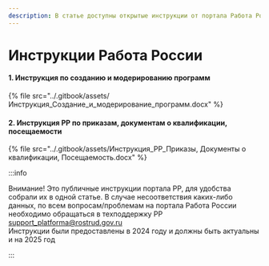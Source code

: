 ```yaml
---
description: В статье доступны открытые инструкции от портала Работа России
---
```


# Инструкции Работа России

#### 1. Инструкция по созданию и модерированию программ

{% file src="../.gitbook/assets/Инструкция_Создание_и_модерирование_программ.docx" %}

#### 2. Инструкция РР по приказам, документам о квалификации, посещаемости

{% file src="../.gitbook/assets/Инструкция_РР_Приказы, Документы о квалификации, Посещаемость.docx" %}

:::info

Внимание! Это публичные инструкции портала РР, для удобства собрали их в одной статье. В случае несоответствия каких-либо данных,  по всем вопросам/проблемам на портала Работа России необходимо обращаться в техподдержку РР [support\_platforma@rostrud.gov.ru](mailto:support_platforma@rostrud.gov.ru)\
Инструкции были предоставлены в 2024 году и должны быть актуальны и на 2025 год

:::
